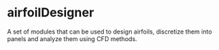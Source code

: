 # airfoilDesigner

A set of modules that can be used to design airfoils, discretize them into panels and analyze them using CFD methods.
